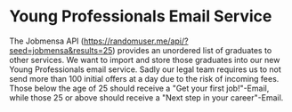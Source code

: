# Young Professionals Email Service

The Jobmensa API (https://randomuser.me/api/?seed=jobmensa&results=25) provides an unordered list of graduates to other services.
We want to import and store those graduates into our new Young Professionals email service.
Sadly our legal team requires us to not send more than 100 initial offers at a day due to the risk of incoming fees.
Those below the age of 25 should receive a "Get your first job!"-Email,
while those 25 or above should receive a "Next step in your career"-Email.
